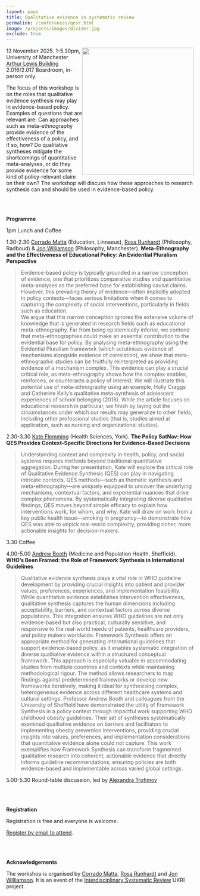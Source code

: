 ```yaml
---
layout: page
title: Qualitative evidence in systematic review
permalink: /conferences/qesr.html
image: /projects/images/divider.jpg
exclude: true
---
```


<a href="https://commons.wikimedia.org/wiki/File:Drawn_image_illustrating_the_Hierarchy_of_Evidence.png"><img style="float: right;" src="https://upload.wikimedia.org/wikipedia/commons/e/e6/Drawn_image_illustrating_the_Hierarchy_of_Evidence.png" alt="" width="300" height="341" /></a>13 November 2025. 1-5.30pm, University of Manchester [Arthur Lewis Building](https://www.manchester.ac.uk/about/maps/interactive-map/?id=33) 2.016/2.017 Boardroom, in-person only. 

 The focus of this workshop is on the roles that qualitative evidence synthesis may play in evidence-based policy. Examples of questions that are relevant are: Can approaches such as meta-ethnography provide evidence of the effectiveness of a policy, and if so, how? Do qualitative syntheses mitigate the shortcomings of quantitative meta-analyses, or do they provide evidence for some kind of policy-relevant claim on their own?  The workshop will discuss how these approaches to research synthesis can and should be used in evidence-based policy.  



<br><br>

**Programme**

1pm Lunch and Coffee  

1.30-2.30 [Corrado Matta](https://lnu.se/en/staff/corrado.matta/) (Education, Linnaeus), [Rosa Runhardt](https://www.ru.nl/en/people/runhardt-r) (Philosophy, Radboud) & [Jon Williamson](https://research.manchester.ac.uk/en/persons/jon-williamson) (Philosophy, Manchester). **Meta-Ethnography and the Effectiveness of Educational Policy: An Evidential Pluralism Perspective**  
> Evidence-based policy is typically grounded in a narrow conception of evidence, one that prioritizes comparative studies and quantitative meta-analyses as the preferred base for establishing causal claims. However, this prevailing theory of evidence—often implicitly adopted in policy contexts—faces serious limitations when it comes to capturing the complexity of social interventions, particularly in fields such as education.  
We argue that this narrow conception ignores the extensive volume of knowledge that is generated in research fields such as educational meta-ethnography. Far from being epistemically inferior, we contend that meta-ethnographies could make an essential contribution to the evidential base for policy. By analysing meta-ethnography using the Evidential Pluralism framework (which scrutinises evidence of mechanisms alongside evidence of correlation), we show that meta-ethnographic studies can be fruitfully reinterpreted as providing evidence of a mechanism complex. This evidence can play a crucial critical role, as meta-ethnography shows how the complex enables, reinforces, or counteracts a policy of interest. We will illustrate this potential use of meta-ethnography using an example, Holly Craggs and Catherine Kelly’s qualitative meta-synthesis of adolescent experiences of school belonging (2018). While the article focuses on educational research in particular, we finish by laying out the circumstances under which our results may generalize to other fields, including other professional studies (that is, studies aimed at application, such as nursing and organizational studies).

2.30-3.30 [Kate Flemming](https://www.york.ac.uk/healthsciences/our-staff/kate-flemming/) (Health Sciences, York). **The Policy SatNav: How QES Provides Context-Specific Directions for Evidence-Based Decisions**  
> Understanding context and complexity in health, policy, and social systems requires methods beyond traditional quantitative aggregation. During her presentation, Kate will explore the critical role of Qualitative Evidence Synthesis (QES) can play in navigating intricate contexts. QES methods—such as thematic synthesis and meta-ethnography—are uniquely equipped to uncover the underlying mechanisms, contextual factors, and experiential nuances that drive complex phenomena. By systematically integrating diverse qualitative findings, QES moves beyond simple efficacy to explain how interventions work, for whom, and why. 
Kate will draw on work from a key public health issue—smoking in pregnancy—to demonstrate how QES was able to unpick real-world complexity, providing richer, more actionable insights for decision-makers.
  

3.30 Coffee  

4.00-5.00 [Andrew Booth](https://sheffield.ac.uk/smph/andrew-booth) (Medicine and Population Health, Sheffield). **WHO’s Been Framed: the Role of Framework Synthesis in International Guidelines**  
> Qualitative evidence synthesis plays a vital role in WHO guideline development by providing crucial insights into patient and provider values, preferences, experiences, and implementation feasibility. While quantitative evidence establishes intervention effectiveness, qualitative synthesis captures the human dimensions including acceptability, barriers, and contextual factors across diverse populations. This integration ensures WHO guidelines are not only evidence-based but also practical, culturally sensitive, and responsive to the real-world needs of patients, healthcare providers, and policy makers worldwide.
Framework Synthesis offers an appropriate method for generating international guidelines that support evidence-based policy, as it enables systematic integration of diverse qualitative evidence within a structured conceptual framework. This approach is especially valuable in accommodating studies from multiple countries and contexts while maintaining methodological rigour. The method allows researchers to map findings against predetermined frameworks or develop new frameworks iteratively, making it ideal for synthesising complex, heterogeneous evidence across different healthcare systems and cultural settings. Professor Andrew Booth and colleagues from the University of Sheffield have demonstrated the utility of Framework Synthesis in a policy context through impactful work supporting WHO childhood obesity guidelines. Their set of syntheses systematically examined qualitative evidence on barriers and facilitators to implementing obesity prevention interventions, providing crucial insights into values, preferences, and implementation considerations that quantitative evidence alone could not capture. This work exemplifies how Framework Synthesis can transform fragmented qualitative research into coherent, actionable evidence that directly informs guideline recommendations, ensuring policies are both evidence-based and implementable across varied global settings.
 

5.00-5.30 Round-table discussion, led by [Alexandra Trofimov](https://research.manchester.ac.uk/en/persons/alexandra-trofimov)  


<br/><br/>

**Registration**

Registration is free and everyone is welcome.  

[Register by email to attend](mailto:jon.williamson@manchester.ac.uk?subject=QESR-registration).

<br/><br/>

**Acknowledgements**

The workshop is organised by [Corrado Matta](https://lnu.se/en/staff/corrado.matta/), [Rosa Runhardt](https://www.ru.nl/en/people/runhardt-r) and [Jon Williamson](https://research.manchester.ac.uk/en/persons/jon-williamson). It is an event of the [Interdisciplinary Systematic Review](https://research.manchester.ac.uk/en/projects/interdisciplinary-systematic-review-mechanistic-evidence-and-epis/) UKRI project.

<br/><br/>


